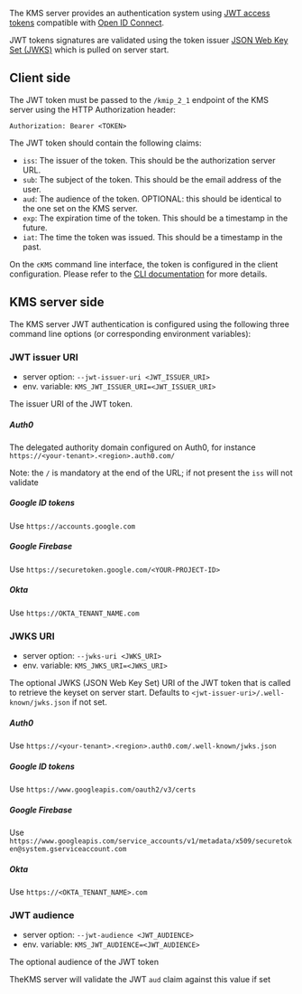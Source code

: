 
The KMS server provides an authentication system using [JWT access tokens](https://jwt.io/)  compatible with [Open ID Connect](https://openid.net/connect/).

JWT tokens signatures are validated using the token issuer [JSON Web Key Set (JWKS)](https://datatracker.ietf.org/doc/html/rfc7517.) which is pulled on server start.


## Client side

The JWT token must be passed to the `/kmip_2_1` endpoint of the KMS server using the HTTP Authorization header:

```
Authorization: Bearer <TOKEN>
```

The JWT token should contain the following claims:

- `iss`: The issuer of the token. This should be the authorization server URL.
- `sub`: The subject of the token. This should be the email address of the user.
- `aud`: The audience of the token. OPTIONAL: this should be identical to the one set on the KMS server.
- `exp`: The expiration time of the token. This should be a timestamp in the future.
- `iat`: The time the token was issued. This should be a timestamp in the past.


On the `cKMS` command line interface, the token is configured in the client configuration. Please refer to the [CLI documentation](cli/cli.md) for more details.

## KMS server side

The KMS server JWT authentication is configured using the following three command line options (or corresponding environment variables):

### JWT issuer URI

 - server option: `--jwt-issuer-uri <JWT_ISSUER_URI>`
 - env. variable: `KMS_JWT_ISSUER_URI=<JWT_ISSUER_URI>`

 The issuer URI of the JWT token.

##### Auth0    
The delegated authority domain configured on Auth0, for instance `https://<your-tenant>.<region>.auth0.com/`

Note: the `/` is mandatory at the end of the URL; if not present the `iss` will not validate

##### Google ID tokens
Use `https://accounts.google.com`

##### Google Firebase
Use `https://securetoken.google.com/<YOUR-PROJECT-ID>`

##### Okta
Use `https://OKTA_TENANT_NAME.com`

### JWKS URI

 - server option: `--jwks-uri <JWKS_URI>`
 - env. variable: `KMS_JWKS_URI=<JWKS_URI>`

The optional JWKS (JSON Web Key Set) URI of the JWT token that is called to retrieve the keyset on server start.
Defaults to `<jwt-issuer-uri>/.well-known/jwks.json` if not set.

##### Auth0    
Use `https://<your-tenant>.<region>.auth0.com/.well-known/jwks.json`

##### Google ID tokens
Use `https://www.googleapis.com/oauth2/v3/certs`

##### Google Firebase
Use `https://www.googleapis.com/service_accounts/v1/metadata/x509/securetoken@system.gserviceaccount.com`

##### Okta
Use `https://<OKTA_TENANT_NAME>.com`

### JWT audience

 - server option: `--jwt-audience <JWT_AUDIENCE>`
 - env. variable: `KMS_JWT_AUDIENCE=<JWT_AUDIENCE>`

The optional audience of the JWT token
      
TheKMS server will validate the JWT `aud` claim against this value if set

